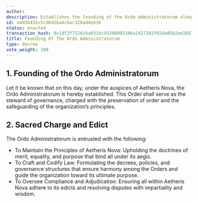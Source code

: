 ```yaml
---
author:
description: Establishes the founding of the Ordo Administratorum along with its edict.
id: e4d2b435c5cd6d2ba4cbac328ad4eb36
status: enacted
transaction_hash: 0x1df2f7226cba031dc43290d95106a1427182f82da05b2ad2b81207aa9cddce25
title: Founding Of The Ordo Administratorum
type: decree
vote_weight: 100
---
```


## 1. Founding of the Ordo Administratorum

Let it be known that on this day, under the auspices of Aetheris Nova, the Ordo Administratorum is hereby established. This Order shall serve as the steward of governance, charged with the preservation of order and the safeguarding of the organization’s principles.

## 2. Sacred Charge and Edict

The Ordo Administratorum is entrusted with the following:

* To Maintain the Principles of Aetheris Nova: Upholding the doctrines of merit, equality, and purpose that bind all under its aegis.
* To Craft and Codify Law: Formulating the decrees, policies, and governance structures that ensure harmony among the Orders and guide the organization toward its ultimate purpose.
* To Oversee Compliance and Adjudication: Ensuring all within Aetheris Nova adhere to its edicts and resolving disputes with impartiality and wisdom.
